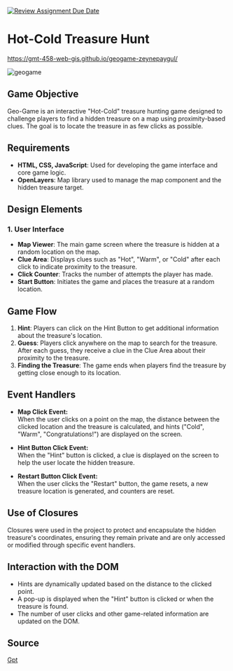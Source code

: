 [![Review Assignment Due Date](https://classroom.github.com/assets/deadline-readme-button-22041afd0340ce965d47ae6ef1cefeee28c7c493a6346c4f15d667ab976d596c.svg)](https://classroom.github.com/a/ATV5e7Id)
# Hot-Cold Treasure Hunt  
https://gmt-458-web-gis.github.io/geogame-zeynepaygul/

![geogame](https://github.com/user-attachments/assets/7c51b554-4202-42fc-a663-0343c634becb)


## Game Objective
Geo-Game is an interactive "Hot-Cold" treasure hunting game designed to challenge players to find a hidden treasure on a map using proximity-based clues. The goal is to locate the treasure in as few clicks as possible.

## Requirements
- **HTML, CSS, JavaScript**: Used for developing the game interface and core game logic.
- **OpenLayers**: Map library used to manage the map component and the hidden treasure target.

## Design Elements

### 1. User Interface
- **Map Viewer**: The main game screen where the treasure is hidden at a random location on the map.
- **Clue Area**: Displays clues such as "Hot", "Warm", or "Cold" after each click to indicate proximity to the treasure.
- **Click Counter**: Tracks the number of attempts the player has made.
- **Start Button**: Initiates the game and places the treasure at a random location.

## Game Flow

1. **Hint**: Players can click on the Hint Button to get additional information about the treasure's location.
2. **Guess**: Players click anywhere on the map to search for the treasure. After each guess, they receive a clue in the Clue Area about their proximity to the treasure.
3. **Finding the Treasure**: The game ends when players find the treasure by getting close enough to its location.

## Event Handlers

- **Map Click Event:**  
  When the user clicks on a point on the map, the distance between the clicked location and the treasure is calculated, and hints ("Cold", "Warm", "Congratulations!") are displayed on the screen.

- **Hint Button Click Event:**  
  When the "Hint" button is clicked, a clue is displayed on the screen to help the user locate the hidden treasure.

- **Restart Button Click Event:**  
  When the user clicks the "Restart" button, the game resets, a new treasure location is generated, and counters are reset.

## Use of Closures

Closures were used in the project to protect and encapsulate the hidden treasure's coordinates, ensuring they remain private and are only accessed or modified through specific event handlers.

## Interaction with the DOM

- Hints are dynamically updated based on the distance to the clicked point.  
- A pop-up is displayed when the "Hint" button is clicked or when the treasure is found.  
- The number of user clicks and other game-related information are updated on the DOM.

## Source

[Gpt](https://chatgpt.com/share/67543754-43b4-800c-aa66-4323207de474)  





